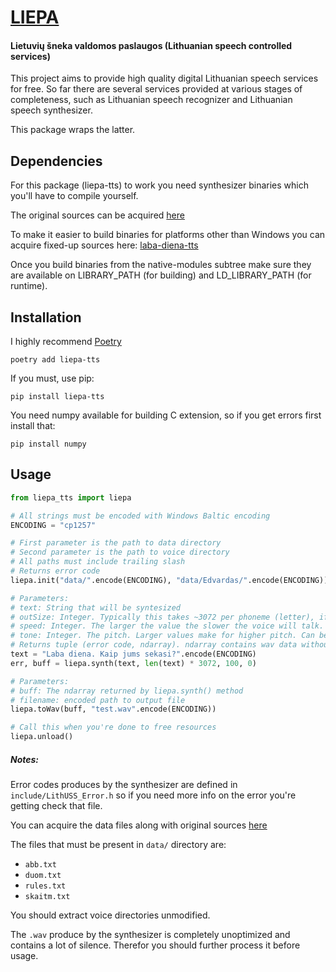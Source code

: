 # [LIEPA](https://www.raštija.lt/liepa)

#### Lietuvių šneka valdomos paslaugos (Lithuanian speech controlled services)

This project aims to provide high quality digital Lithuanian speech services
for free.
So far there are several services provided at various stages of completeness,
such as Lithuanian speech recognizer and Lithuanian speech synthesizer.

This package wraps the latter.

## Dependencies

For this package (liepa-tts) to work you need synthesizer binaries which you'll
have to compile yourself.

The original sources can be acquired [here](http://liepaatnaujinimai.rastija.lt/sintezatorius/SintezesVariklis_LIEPAprojektas.zip)

To make it easier to build binaries for platforms other than Windows you can
acquire fixed-up sources here: [laba-diena-tts](https://github.com/OzymandiasTheGreat/laba-diena-tts)

Once you build binaries from the native-modules subtree make sure they are
available on LIBRARY_PATH (for building) and LD_LIBRARY_PATH (for runtime).

## Installation

I highly recommend [Poetry](https://poetry.eustace.io/)

`poetry add liepa-tts`

If you must, use pip:

`pip install liepa-tts`

You need numpy available for building C extension, so if you get errors first install that:

`pip install numpy`

## Usage

```python
from liepa_tts import liepa

# All strings must be encoded with Windows Baltic encoding
ENCODING = "cp1257"

# First parameter is the path to data directory
# Second parameter is the path to voice directory
# All paths must include trailing slash
# Returns error code
liepa.init("data/".encode(ENCODING), "data/Edvardas/".encode(ENCODING))

# Parameters:
# text: String that will be syntesized
# outSize: Integer. Typically this takes ~3072 per phoneme (letter), if it's too small you'll get buffer overflow errors
# speed: Integer. The larger the value the slower the voice will talk. Can be negative.
# tone: Integer. The pitch. Larger values make for higher pitch. Can be negative.
# Returns tuple (error code, ndarray). ndarray contains wav data without headers as array of integers.
text = "Laba diena. Kaip jums sekasi?".encode(ENCODING)
err, buff = liepa.synth(text, len(text) * 3072, 100, 0)

# Parameters:
# buff: The ndarray returned by liepa.synth() method
# filename: encoded path to output file
liepa.toWav(buff, "test.wav".encode(ENCODING))

# Call this when you're done to free resources
liepa.unload()
```

##### Notes:

Error codes produces by the synthesizer are defined in
`include/LithUSS_Error.h` so if you need more info on
the error you're getting check that file.

You can acquire the data files along with original sources [here](http://liepaatnaujinimai.rastija.lt/sintezatorius/SintezesVariklis_LIEPAprojektas.zip)

The files that must be present in `data/` directory are:

- `abb.txt`
- `duom.txt`
- `rules.txt`
- `skaitm.txt`

You should extract voice directories unmodified.

The `.wav` produce by the synthesizer is completely unoptimized and contains
a lot of silence. Therefor you should further process it before usage.

